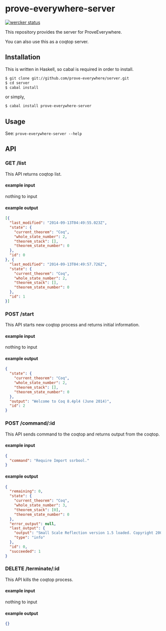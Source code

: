 prove-everywhere-server
=======================

[![wercker status](https://app.wercker.com/status/dfb2fb859ad25f5518439b14907a2cd5/m "wercker status")](https://app.wercker.com/project/bykey/dfb2fb859ad25f5518439b14907a2cd5)

This repository provides the server for ProveEverywhere.

You can also use this as a coqtop server.

Installation
------------

This is written in Haskell, so cabal is required in order to install.

```sh
$ git clone git://github.com/prove-everywhere/server.git
$ cd server
$ cabal install
```

or simply,

```sh
$ cabal install prove-everywhere-server
```

Usage
-----

See: `prove-everywhere-server --help`

API
---

### GET /list

This API returns coqtop list.

#### example input

nothing to input

#### example output

```json
[{
  "last_modified": "2014-09-13T04:49:55.023Z",
  "state": {
    "current_theorem": "Coq",
    "whole_state_number": 2,
    "theorem_stack": [],
    "theorem_state_number": 0
  },
  "id": 0
}, {
  "last_modified": "2014-09-13T04:49:57.726Z",
  "state": {
    "current_theorem": "Coq",
    "whole_state_number": 2,
    "theorem_stack": [],
    "theorem_state_number": 0
  },
  "id": 1
}]
```

### POST /start

This API starts new coqtop process and returns initial information.

#### example input

nothing to input

#### example output

```json
{
  "state": {
    "current_theorem": "Coq",
    "whole_state_number": 2,
    "theorem_stack": [],
    "theorem_state_number": 0
  },
  "output": "Welcome to Coq 8.4pl4 (June 2014)",
  "id": 2
}
```

### POST /command/:id

This API sends command to the coqtop and returns output from the coqtop.

#### example input

```json
{
  "command": "Require Import ssrbool."
}
```

#### example output

```json
{
  "remaining": 0,
  "state": {
    "current_theorem": "Coq",
    "whole_state_number": 3,
    "theorem_stack": [0],
    "theorem_state_number": 0
  },
  "error_output": null,
  "last_output": {
    "output": "Small Scale Reflection version 1.5 loaded. Copyright 2005-2012 Microsoft Corporation and INRIA. Distributed under the terms of the CeCILL-B license. [Loading ML file ssreflect.cmxs ... done] Ambiguous paths: [pred_of_mem_pred; sort_of_simpl_pred] : mem_pred >-> pred_sort",
    "type": "info"
  },
  "id": 0,
  "succeeded": 1
}
```

### DELETE /terminate/:id

This API kills the coqtop process.

#### example input

nothing to input

#### example output

```json
{}
```
